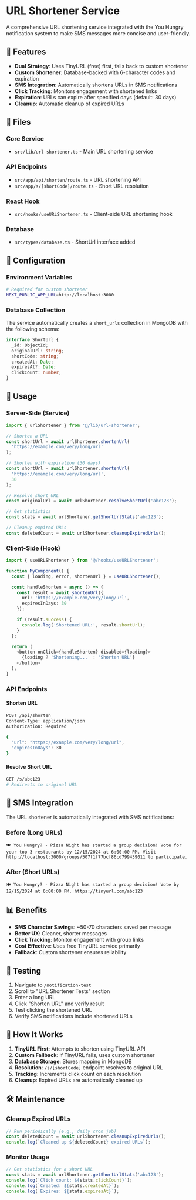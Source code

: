# URL Shortener Service

A comprehensive URL shortening service integrated with the You Hungry notification system to make SMS messages more concise and user-friendly.

## 🚀 Features

- **Dual Strategy**: Uses TinyURL (free) first, falls back to custom shortener
- **Custom Shortener**: Database-backed with 6-character codes and expiration
- **SMS Integration**: Automatically shortens URLs in SMS notifications
- **Click Tracking**: Monitors engagement with shortened links
- **Expiration**: URLs can expire after specified days (default: 30 days)
- **Cleanup**: Automatic cleanup of expired URLs

## 📁 Files

### Core Service

- `src/lib/url-shortener.ts` - Main URL shortening service

### API Endpoints

- `src/app/api/shorten/route.ts` - URL shortening API
- `src/app/s/[shortCode]/route.ts` - Short URL resolution

### React Hook

- `src/hooks/useURLShortener.ts` - Client-side URL shortening hook

### Database

- `src/types/database.ts` - ShortUrl interface added

## 🔧 Configuration

### Environment Variables

```bash
# Required for custom shortener
NEXT_PUBLIC_APP_URL=http://localhost:3000
```

### Database Collection

The service automatically creates a `short_urls` collection in MongoDB with the following schema:

```typescript
interface ShortUrl {
  _id: ObjectId;
  originalUrl: string;
  shortCode: string;
  createdAt: Date;
  expiresAt?: Date;
  clickCount: number;
}
```

## 🎯 Usage

### Server-Side (Service)

```typescript
import { urlShortener } from '@/lib/url-shortener';

// Shorten a URL
const shortUrl = await urlShortener.shortenUrl(
  'https://example.com/very/long/url'
);

// Shorten with expiration (30 days)
const shortUrl = await urlShortener.shortenUrl(
  'https://example.com/very/long/url',
  30
);

// Resolve short URL
const originalUrl = await urlShortener.resolveShortUrl('abc123');

// Get statistics
const stats = await urlShortener.getShortUrlStats('abc123');

// Cleanup expired URLs
const deletedCount = await urlShortener.cleanupExpiredUrls();
```

### Client-Side (Hook)

```typescript
import { useURLShortener } from '@/hooks/useURLShortener';

function MyComponent() {
  const { loading, error, shortenUrl } = useURLShortener();

  const handleShorten = async () => {
    const result = await shortenUrl({
      url: 'https://example.com/very/long/url',
      expiresInDays: 30
    });

    if (result.success) {
      console.log('Shortened URL:', result.shortUrl);
    }
  };

  return (
    <button onClick={handleShorten} disabled={loading}>
      {loading ? 'Shortening...' : 'Shorten URL'}
    </button>
  );
}
```

### API Endpoints

#### Shorten URL

```bash
POST /api/shorten
Content-Type: application/json
Authorization: Required

{
  "url": "https://example.com/very/long/url",
  "expiresInDays": 30
}
```

#### Resolve Short URL

```bash
GET /s/abc123
# Redirects to original URL
```

## 🔗 SMS Integration

The URL shortener is automatically integrated with SMS notifications:

### Before (Long URLs)

```
🍽️ You Hungry? - Pizza Night has started a group decision! Vote for your top 3 restaurants by 12/15/2024 at 6:00:00 PM. Visit http://localhost:3000/groups/507f1f77bcf86cd799439011 to participate.
```

### After (Short URLs)

```
🍽️ You Hungry? - Pizza Night has started a group decision! Vote by 12/15/2024 at 6:00:00 PM. https://tinyurl.com/abc123
```

## 📊 Benefits

- **SMS Character Savings**: ~50-70 characters saved per message
- **Better UX**: Cleaner, shorter messages
- **Click Tracking**: Monitor engagement with group links
- **Cost Effective**: Uses free TinyURL service primarily
- **Fallback**: Custom shortener ensures reliability

## 🧪 Testing

1. Navigate to `/notification-test`
2. Scroll to "URL Shortener Tests" section
3. Enter a long URL
4. Click "Shorten URL" and verify result
5. Test clicking the shortened URL
6. Verify SMS notifications include shortened URLs

## 🔄 How It Works

1. **TinyURL First**: Attempts to shorten using TinyURL API
2. **Custom Fallback**: If TinyURL fails, uses custom shortener
3. **Database Storage**: Stores mapping in MongoDB
4. **Resolution**: `/s/[shortCode]` endpoint resolves to original URL
5. **Tracking**: Increments click count on each resolution
6. **Cleanup**: Expired URLs are automatically cleaned up

## 🛠️ Maintenance

### Cleanup Expired URLs

```typescript
// Run periodically (e.g., daily cron job)
const deletedCount = await urlShortener.cleanupExpiredUrls();
console.log(`Cleaned up ${deletedCount} expired URLs`);
```

### Monitor Usage

```typescript
// Get statistics for a short URL
const stats = await urlShortener.getShortUrlStats('abc123');
console.log(`Click count: ${stats.clickCount}`);
console.log(`Created: ${stats.createdAt}`);
console.log(`Expires: ${stats.expiresAt}`);
```
